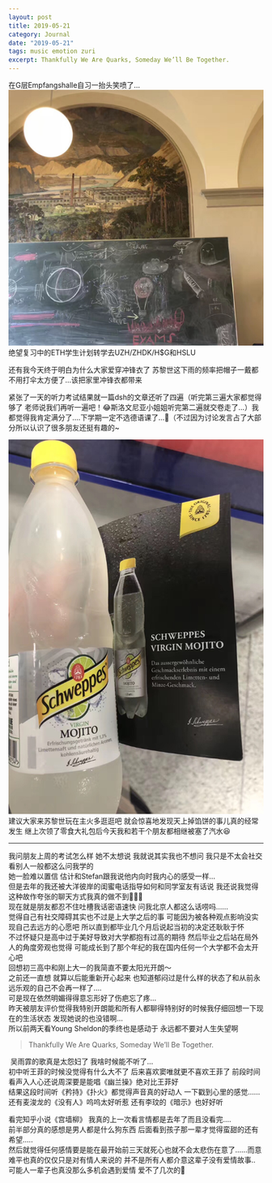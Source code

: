 ```yaml
---
layout: post
title: 2019-05-21
category: Journal
date: "2019-05-21"
tags: music emotion zuri
excerpt: Thankfully We Are Quarks, Someday We’ll Be Together.
---
```


在G层Empfangshalle自习一抬头笑喷了…
![](/img/img_9701.jpg)
绝望复习中的ETH学生计划转学去UZH/ZHDK/H$G和HSLU

还有我今天终于明白为什么大家爱穿冲锋衣了 苏黎世这下雨的频率把帽子一戴都不用打伞太方便了…该把家里冲锋衣都带来


紧张了一天的听力考试结果就一篇dsh的文章还听了四遍（听完第三遍大家都觉得够了 老师说我们再听一遍吧！😂斯洛文尼亚小姐姐听完第二遍就交卷走了…）我都觉得我肯定满分了….下学期一定不选德语课了…🤪（不过因为讨论发言占了大部分所以认识了很多朋友还挺有趣的~

![](/img/img_9704.jpg)
建议大家来苏黎世玩在主火多逛逛吧 就会惊喜地发现天上掉馅饼的事儿真的经常发生 继上次领了零食大礼包后今天我和若干个朋友都相继被塞了汽水😆

---
我问朋友上周的考试怎么样 她不太想说 我就说其实我也不想问 我只是不太会社交 看别人一般都这么问我学的  
她一脸难以置信 估计和Stefan跟我说他内向时我内心的感受一样…  
但是去年的我还被大洋彼岸的闺蜜电话指导如何和同学室友有话说 我还说我觉得这种故作夸张的聊天方式我真的做不到🤦🏻‍♀️  
现在就是朋友都忍不住吐槽我话密语速快 问我北京人都这么话唠吗……  
觉得自己有社交障碍其实也不过是上大学之后的事 可能因为被各种观点影响没实现自己去远方的心愿吧 所以直到都毕业几个月后说起当初的决定还耿耿于怀  
不过怀疑只是高中过于美好导致对大学都抱有过高的期待 然后毕业之后站在局外人的角度旁观也觉得 可能成长到了那个年纪的我在国内任何一个大学都不会太开心吧  
回想初三高中和刚上大一的我简直不要太阳光开朗～  
之前还一直想 就算以后能重新开心起来 也知道郁闷过是什么样的状态了和从前永远乐观的自己不会再一样了….  
可是现在依然明媚得得意忘形好了伤疤忘了疼…  
昨天被朋友评价觉得我特别开朗能和所有人都聊得特别好的时候我仔细回想一下现在的生活状态 发现她说的也没错啊…  
所以前两天看Young Sheldon的季终也是感动于 永远都不要对人生失望啊
> Thankfully We Are Quarks, Someday We’ll Be Together.

​​​​
吴雨霏的歌真是太怨妇了 我啥时候能不听了…  
初中听王菲的时候没觉得有什么大不了 后来喜欢窦唯就更不喜欢王菲了 前段时间看声入人心还说周深要是能唱《幽兰操》绝对比王菲好  
结果这段时间听《矜持》《扑火》都觉得声音真的好动人 一下戳到心里的感觉…… ​​​​还有麦浚龙的《没有人》呜呜太好听惹 还有李玟的《暗示》也好好听

看完知乎小说《宫墙柳》 我真的上一次看言情都是去年了而且没看完....  
前半部分真的感想是男人都是什么狗东西 后面看到孩子那一辈才觉得蛮甜的还有希望.....  
然后就觉得任何感情要是能在最开始前三天就死心也就不会太悲伤在意了……而意难平也真的仅仅只是对有情人来说的 并不是所有人都介意这辈子没有爱情故事..
可能人一辈子也真没那么多机会遇到爱情 爱不了几次的👋